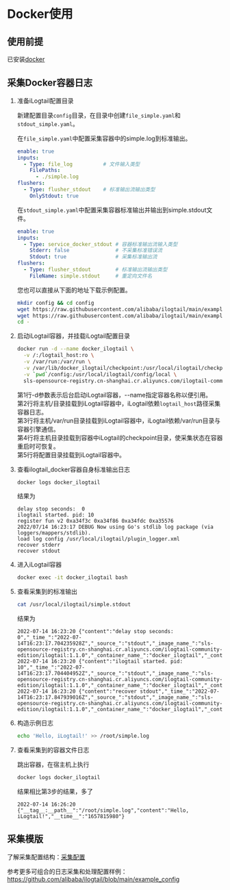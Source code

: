 # Docker使用

## 使用前提

已安装[docker](https://docs.docker.com/engine/install/)

## 采集Docker容器日志

1. 准备iLogtail配置目录

    新建配置目录`config`目录，在目录中创建`file_simple.yaml`和`stdout_simple.yaml`。

    在`file_simple.yaml`中配置采集容器中的simple.log到标准输出。

    ```yaml
    enable: true
    inputs:
      - Type: file_log          # 文件输入类型
        FilePaths: 
          - ./simple.log
    flushers:
      - Type: flusher_stdout    # 标准输出流输出类型
        OnlyStdout: true
    ```

    在`stdout_simple.yaml`中配置采集容器标准输出并输出到simple.stdout文件。

    ```yaml
    enable: true
    inputs:
      - Type: service_docker_stdout # 容器标准输出流输入类型
        Stderr: false               # 不采集标准错误流
        Stdout: true                # 采集标准输出流
    flushers:
      - Type: flusher_stdout        # 标准输出流输出类型
        FileName: simple.stdout     # 重定向文件名
    ```

    您也可以直接从下面的地址下载示例配置。

    ```bash
    mkdir config && cd config
    wget https://raw.githubusercontent.com/alibaba/ilogtail/main/example_config/start_with_docker/config/file_simple.yaml
    wget https://raw.githubusercontent.com/alibaba/ilogtail/main/example_config/start_with_docker/config/stdout_simple.yaml
    cd -
    ```

2. 启动iLogtail容器，并挂载iLogtail配置目录

    ```bash
    docker run -d --name docker_ilogtail \
      -v /:/logtail_host:ro \
      -v /var/run:/var/run \
      -v /var/lib/docker_ilogtail/checkpoint:/usr/local/ilogtail/checkpoint \
      -v `pwd`/config:/usr/local/ilogtail/config/local \
      sls-opensource-registry.cn-shanghai.cr.aliyuncs.com/ilogtail-community-edition/ilogtail:latest
    ```

    第1行-d参数表示后台启动iLogtail容器，--name指定容器名称以便引用。\
    第2行将主机/目录挂载到iLogtail容器中，iLogtail依赖`logtail_host`路径采集容器日志。\
    第3行将主机/var/run目录挂载到iLogtail容器中，iLogtail依赖/var/run目录与容器引擎通信。\
    第4行将主机目录挂载到容器中iLogtail的checkpoint目录，使采集状态在容器重启时可恢复。\
    第5行将配置目录挂载到iLogtail容器中。

3. 查看ilogtail\_docker容器自身标准输出日志

    ```bash
    docker logs docker_ilogtail
    ```

    结果为

    ```text
    delay stop seconds:  0
    ilogtail started. pid: 10
    register fun v2 0xa34f3c 0xa34f86 0xa34fdc 0xa35576
    2022/07/14 16:23:17 DEBUG Now using Go's stdlib log package (via loggers/mappers/stdlib).
    load log config /usr/local/ilogtail/plugin_logger.xml
    recover stderr
    recover stdout
    ```

4. 进入iLogtail容器

    ```bash
    docker exec -it docker_ilogtail bash
    ```

5. 查看采集到的标准输出

    ```bash
    cat /usr/local/ilogtail/simple.stdout
    ```

    结果为

    ```text
    2022-07-14 16:23:20 {"content":"delay stop seconds:  0","_time_":"2022-07-14T16:23:17.704235928Z","_source_":"stdout","_image_name_":"sls-opensource-registry.cn-shanghai.cr.aliyuncs.com/ilogtail-community-edition/ilogtail:1.1.0","_container_name_":"docker_ilogtail","_container_ip_":"172.17.0.2","__time__":"1657815797"}
    2022-07-14 16:23:20 {"content":"ilogtail started. pid: 10","_time_":"2022-07-14T16:23:17.704404952Z","_source_":"stdout","_image_name_":"sls-opensource-registry.cn-shanghai.cr.aliyuncs.com/ilogtail-community-edition/ilogtail:1.1.0","_container_name_":"docker_ilogtail","_container_ip_":"172.17.0.2","__time__":"1657815797"}
    2022-07-14 16:23:20 {"content":"recover stdout","_time_":"2022-07-14T16:23:17.847939016Z","_source_":"stdout","_image_name_":"sls-opensource-registry.cn-shanghai.cr.aliyuncs.com/ilogtail-community-edition/ilogtail:1.1.0","_container_name_":"docker_ilogtail","_container_ip_":"172.17.0.2","__time__":"1657815797"}
    ```

6. 构造示例日志

    ```bash
    echo 'Hello, iLogtail!' >> /root/simple.log
    ```

7. 查看采集到的容器文件日志

    跳出容器，在宿主机上执行

    ```bash
    docker logs docker_ilogtail
    ```

    结果相比第3步的结果，多了

    ```text
    2022-07-14 16:26:20 {"__tag__:__path__":"/root/simple.log","content":"Hello, iLogtail!","__time__":"1657815980"}
    ```

## 采集模版

了解采集配置结构：[采集配置](../configuration/collection-config.md)

参考更多可组合的日志采集和处理配置样例：<https://github.com/alibaba/ilogtail/blob/main/example_config>

